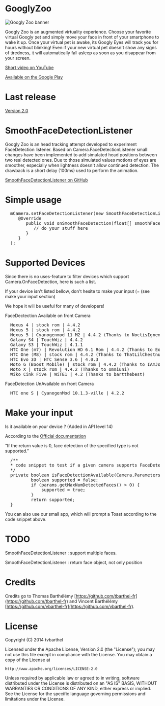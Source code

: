 GooglyZoo
=========

![Googly Zoo banner](http://tvbarthel.github.io/images/googly.png)

Googly Zoo is an augmented virtuality experience. Choose your favorite virtual Googly pet and simply move your face in front of your smartphone to wake it up. Once your virtual pet is awake, its Googly Eyes will track you for hours without blinking! Even if your new virtual pet doesn't show any signs of tiredness, it will automatically fall asleep as soon as you disappear from your screen.

[Short video on YouTube](https://www.youtube.com/watch?v=IDErHtuyOrU)

[Available on the Google Play](https://play.google.com/store/apps/details?id=fr.tvbarthel.attempt.googlyzooapp)

Last release
=========

[Version 2.0](https://github.com/tvbarthel/GooglyZoo/releases/tag/v2.0)


SmoothFaceDetectionListener
=========

Googly Zoo is an head tracking attempt developed to experiment FaceDetection listener. Based on Camera.FaceDetectionListener small changes have been implemented to add simulated head positions between two real detected ones. Due to those simulated values motions of eyes are smoother, especially when lightness doesn't allow continued detection. The drawback is a short delay (100ms) used to perform the animation.

[SmoothFaceDetectionListener on GitHub](https://github.com/tvbarthel/GooglyZoo/blob/master/App/GooglyZooApp/src/main/java/fr/tvbarthel/attempt/googlyzooapp/listener/SmoothFaceDetectionListener.java)

Simple usage
=========

<pre>
  mCamera.setFaceDetectionListener(new SmoothFaceDetectionListener() {
     @Override
        public void onSmoothFaceDetection(float[] smoothFacePosition) {
           // do your stuff here
        }
     }
  );
</pre>

Supported Devices
=========
Since there is no uses-feature to filter devices which support Camera.OnFaceDetection, here is such a list.

If your device isn't listed bellow, don't hesite to make your input (= (see make your input section) 

We hope it will be useful for many of developers!

FaceDectection Available on front Camera
<pre>
  Nexus 4 | stock rom | 4.4.2
  Nexus 5 | stock rom | 4.4.2
  Nexus 5 | Cyanogenmod 11 M2 | 4.4.2 (Thanks to NoctisIgnem)
  Galaxy S4 | TouchWiz | 4.4.2
  Galaxy S3 | TouchWiz | 4.1.1
  HTC One (m7) | Revolution HD 6.1 Rom | 4.4.2 (Thanks to Eoinoc)
  HTC One (M8) | stock rom | 4.4.2 (Thanks to ThatLilChestnut)
  HTC Evo 3D | HTC Sense 3.6 | 4.0.3
  Moto G (Boost Mobile) | stock rom | 4.4.2 (Thanks to IAmJordanX)
  Moto X | stock rom | 4.4.2 (Thanks to omniuni)
  Wiko Cink Five | WiTE1 | 4.2 (Thanks to bartthebest)
</pre>

FaceDetection UnAvailable on front Camera
<pre>
  HTC one S | CyanogenMod 10.1.3-ville | 4.2.2
</pre>

Make your input
=========
Is it available on your device ? (Added in API level 14)

According to the [Official documentation](http://developer.android.com/reference/android/hardware/Camera.Parameters.html)

“If the return value is 0, face detection of the specified type is not supported.”

<pre>
  /**
  * code snippet to test if a given camera supports FaceDetectionListener
  */
  private boolean isFaceDetectionAvailable(Camera.Parameters params) {
          boolean supported = false;
          if (params.getMaxNumDetectedFaces() > 0) {
              supported = true;
          }
          return supported;
  }
</pre>

You can also use our small app, which will prompt a Toast according to the code snippet above.


TODO
=========

SmoothFaceDetectionListener : support multiple faces.

SmoothFaceDetectionListener : return face object, not only position

Credits
========
Credits go to Thomas Barthélémy [https://github.com/tbarthel-fr](https://github.com/tbarthel-fr) and Vincent Barthélémy [https://github.com/vbarthel-fr](https://github.com/vbarthel-fr).

License
=====================
Copyright (C) 2014 tvbarthel

Licensed under the Apache License, Version 2.0 (the "License");
you may not use this file except in compliance with the License.
You may obtain a copy of the License at

    http://www.apache.org/licenses/LICENSE-2.0

Unless required by applicable law or agreed to in writing, software
distributed under the License is distributed on an "AS IS" BASIS,
WITHOUT WARRANTIES OR CONDITIONS OF ANY KIND, either express or implied.
See the License for the specific language governing permissions and
limitations under the License.
